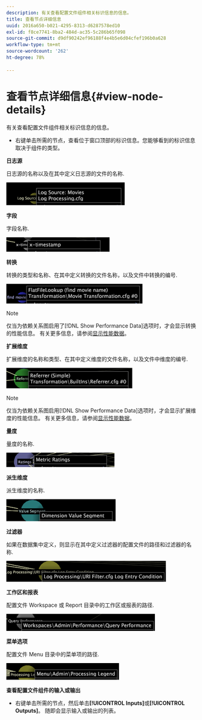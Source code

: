 ```yaml
---
description: 有关查看配置文件组件相关标识信息的信息。
title: 查看节点详细信息
uuid: 2016a650-b021-4295-8313-d6287578ed10
exl-id: f8ce7741-8ba2-484d-ac35-5c286b65f098
source-git-commit: d9df90242ef96188f4e4b5e6d04cfef196b0a628
workflow-type: tm+mt
source-wordcount: '262'
ht-degree: 78%

---
```


# 查看节点详细信息{#view-node-details}

有关查看配置文件组件相关标识信息的信息。

* 右键单击所需的节点，查看位于窗口顶部的标识信息。您能够看到的标识信息取决于组件的类型。

**日志源**

日志源的名称以及在其中定义日志源的文件的名称.

![](assets/vis_DependencyMap_LogSourceID.png)

**字段**

字段名称.

![](assets/vis_DependencyMap_FieldID.png)

**转换**

转换的类型和名称、在其中定义转换的文件名称，以及文件中转换的编号.

![](assets/vis_DependencyMap_TransformationID.png)

>[!NOTE]
>
>仅当为依赖关系图启用了[!DNL Show Performance Data]选项时，才会显示转换的性能信息。 有关更多信息，请参阅[显示性能数据](../../../../../home/c-get-started/c-admin-intrf/c-dataset-mgrs/c-dep-maps/c-disp-perf-data.md#concept-974e2bac3e184f0dab530e63aa4f5ecb)。

**扩展维度**

扩展维度的名称和类型、在其中定义维度的文件名称，以及文件中维度的编号.

![](assets/vis_DependencyMap_ExtendedDimensionID.png)

>[!NOTE]
>
>仅当为依赖关系图启用[!DNL Show Performance Data]选项时，才会显示扩展维度的性能信息。 有关更多信息，请参阅[显示性能数据](../../../../../home/c-get-started/c-admin-intrf/c-dataset-mgrs/c-dep-maps/c-disp-perf-data.md#concept-974e2bac3e184f0dab530e63aa4f5ecb)。

**量度**

量度的名称.

![](assets/vis_DependencyMap_MetricID.png)

**派生维度**

派生维度的名称.

![](assets/vis_DependencyMap_DerivedDimensionID.png)

**过滤器**

如果在数据集中定义，则显示在其中定义过滤器的配置文件的路径和过滤器的名称.

![](assets/vis_DependencyMap_FilterID_Dataset.png)

**工作区和报表**

配置文件 Workspace 或 Report 目录中的工作区或报表的路径.

![](assets/vis_DependencyMap_WorkspaceID.png)

**菜单选项**

配置文件 Menu 目录中的菜单项的路径.

![](assets/vis_DependencyMap_MenuID.png)

**查看配置文件组件的输入或输出**

* 右键单击所需的节点，然后单击&#x200B;**[!UICONTROL Inputs]**&#x200B;或&#x200B;**[!UICONTROL Outputs]**。 随即会显示输入或输出的列表。

